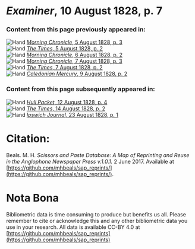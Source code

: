 # *Examiner*, 10 August 1828, p. 7  
  
### Content from this page previously appeared in:  
![Hand](http://scissorsandpaste.net/wp-content/uploads/2017/06/smallhandpointer.png) [*Morning Chronicle*, 5 August 1828, p. 3](https://mhbeals.github.io/sap_html/Morning-Chronicle/Morning-Chronicle-5-August-1828-p-3)  
![Hand](http://scissorsandpaste.net/wp-content/uploads/2017/06/smallhandpointer.png) [*The Times*, 5 August 1828, p. 2](https://mhbeals.github.io/sap_html/The-Times/The-Times-5-August-1828-p-2)  
![Hand](http://scissorsandpaste.net/wp-content/uploads/2017/06/smallhandpointer.png) [*Morning Chronicle*, 6 August 1828, p. 2](https://mhbeals.github.io/sap_html/Morning-Chronicle/Morning-Chronicle-6-August-1828-p-2)  
![Hand](http://scissorsandpaste.net/wp-content/uploads/2017/06/smallhandpointer.png) [*Morning Chronicle*, 7 August 1828, p. 3](https://mhbeals.github.io/sap_html/Morning-Chronicle/Morning-Chronicle-7-August-1828-p-3)  
![Hand](http://scissorsandpaste.net/wp-content/uploads/2017/06/smallhandpointer.png) [*The Times*, 7 August 1828, p. 2](https://mhbeals.github.io/sap_html/The-Times/The-Times-7-August-1828-p-2)  
![Hand](http://scissorsandpaste.net/wp-content/uploads/2017/06/smallhandpointer.png) [*Caledonian Mercury*, 9 August 1828, p. 2](https://mhbeals.github.io/sap_html/Caledonian-Mercury/Caledonian-Mercury-9-August-1828-p-2)  
  
### Content from this page subsequently appeared in:  
![Hand](http://scissorsandpaste.net/wp-content/uploads/2017/06/smallhandpointer.png) [*Hull Packet*, 12 August 1828, p. 4](https://mhbeals.github.io/sap_html/Hull-Packet/Hull-Packet-12-August-1828-p-4)  
![Hand](http://scissorsandpaste.net/wp-content/uploads/2017/06/smallhandpointer.png) [*The Times*, 14 August 1828, p. 2](https://mhbeals.github.io/sap_html/The-Times/The-Times-14-August-1828-p-2)  
![Hand](http://scissorsandpaste.net/wp-content/uploads/2017/06/smallhandpointer.png) [*Ipswich Journal*, 23 August 1828, p. 1](https://mhbeals.github.io/sap_html/Ipswich-Journal/Ipswich-Journal-23-August-1828-p-1)  


# Citation: 

Beals. M. H. *Scissors and Paste Database: A Map of Reprinting and Reuse in the Anglophone Newspaper Press v.1.0.1.* 2 June 2017. Available at [https://github.com/mhbeals/sap_reprints/](https://github.com/mhbeals/sap_reprints/). 

# Nota Bona

Bibliometric data is time consuming to produce but benefits us all. Please remember to cite or acknowledge this and any other bibliometric data you use in your research. All data is available CC-BY 4.0 at [https://github.com/mhbeals/sap_reprints](https://github.com/mhbeals/sap_reprints)